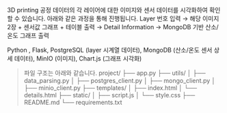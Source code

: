 <!-- 3DP Layer info -->

3D printing 공정 데이터의 각 레이어에 대한 이미지와 센서 데이터를 시각화하여 확인할 수 있습니다. 
아래와 같은 과정을 통해 진행됩니다. 
Layer 번호 입력 → 해당 이미지 2장 + 센서값 그래프 + 테이블 출력 → Detail Information → MongoDB 기반 산소/온도 그래프 출력


Python , Flask, PostgreSQL (layer 시계열 데이터), MongoDB (산소/온도 센서 상세 데이터), MinIO (이미지), Chart.js (그래프 시각화)

> 파일 구조는 아래와 같습니다. 
project/
├── app.py
├── utils/
│   ├── data_parsing.py
│   ├── postgres_client.py
│   ├── mongo_client.py
│   ├── minio_client.py
├── templates/
│   ├── index.html
│   └── details.html
├── static/
│   ├── script.js
│   └── style.css
├── README.md
└── requirements.txt

